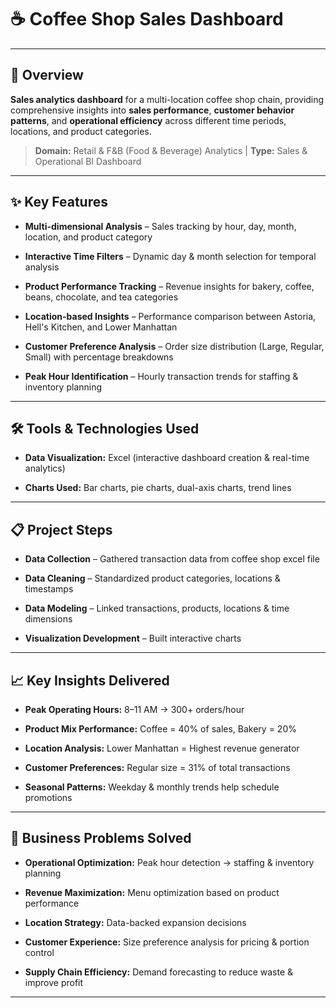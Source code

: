 # ☕ Coffee Shop Sales Dashboard

---

## 🎯 Overview  
**Sales analytics dashboard** for a multi-location coffee shop chain, providing comprehensive insights into **sales performance**, **customer behavior patterns**, and **operational efficiency** across different time periods, locations, and product categories.

> **Domain:** Retail & F&B (Food & Beverage) Analytics | **Type:** Sales & Operational BI Dashboard

---

## ✨ Key Features  

- **Multi-dimensional Analysis** – Sales tracking by hour, day, month, location, and product category

- **Interactive Time Filters** – Dynamic day & month selection for temporal analysis
  
- **Product Performance Tracking** – Revenue insights for bakery, coffee, beans, chocolate, and tea categories
    
- **Location-based Insights** – Performance comparison between Astoria, Hell's Kitchen, and Lower Manhattan
  
- **Customer Preference Analysis** – Order size distribution (Large, Regular, Small) with percentage breakdowns
  
- **Peak Hour Identification** – Hourly transaction trends for staffing & inventory planning  

---

## 🛠 Tools & Technologies Used  

- **Data Visualization:** Excel (interactive dashboard creation & real-time analytics)
   
- **Charts Used:** Bar charts, pie charts, dual-axis charts, trend lines   

---

## 📋 Project Steps  

- **Data Collection** – Gathered transaction data from coffee shop excel file

- **Data Cleaning** – Standardized product categories, locations & timestamps
   
- **Data Modeling** – Linked transactions, products, locations & time dimensions
     
- **Visualization Development** – Built interactive charts 

---

## 📈 Key Insights Delivered  

- **Peak Operating Hours:** 8–11 AM → 300+ orders/hour
  
- **Product Mix Performance:** Coffee = 40% of sales, Bakery = 20%
   
- **Location Analysis:** Lower Manhattan = Highest revenue generator
   
- **Customer Preferences:** Regular size = 31% of total transactions
   
- **Seasonal Patterns:** Weekday & monthly trends help schedule promotions  

---

## 🎯 Business Problems Solved  

- **Operational Optimization:** Peak hour detection → staffing & inventory planning
  
- **Revenue Maximization:** Menu optimization based on product performance
  
- **Location Strategy:** Data-backed expansion decisions
  
- **Customer Experience:** Size preference analysis for pricing & portion control
   
- **Supply Chain Efficiency:** Demand forecasting to reduce waste & improve profit  

---

